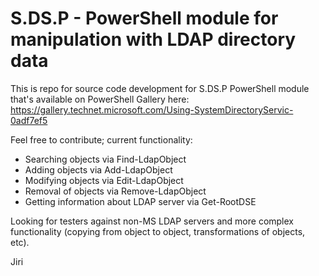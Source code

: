 # S.DS.P - PowerShell module for manipulation with LDAP directory data
This is repo for source code development for S.DS.P PowerShell module that's available on PowerShell Gallery here: https://gallery.technet.microsoft.com/Using-SystemDirectoryServic-0adf7ef5 

Feel free to contribute; current functionality:
- Searching objects via Find-LdapObject
- Adding objects via Add-LdapObject
- Modifying objects via Edit-LdapObject
- Removal of objects via Remove-LdapObject
- Getting information about LDAP server via Get-RootDSE

Looking for testers against non-MS LDAP servers and more complex functionality (copying from object to object, transformations of objects, etc).

Jiri
